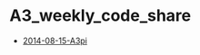 A3_weekly_code_share
====================

  + [2014-08-15-A3pi](https://gist.github.com/minxr/169278f856851e3c1aa0)
